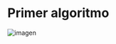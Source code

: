 # Primer algoritmo
![imagen](https://github.com/rebecabege/Pensamiento_computacional/assets/142961275/5a9cfa12-23e4-44a9-a2f3-cdaea35b00a0)
